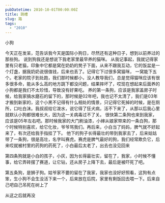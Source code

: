 ```yaml
---
pubDatetime: 2010-10-01T00:00:00Z
title: 跳槽
slug: 路
tags:
  - "2010"
---
```


小狗

今天正在发呆，范告诉我今天是国际小狗日，尽然还有这种日子，想到以前养过的那些狗。 说到狗我还是想说下我老家里最早养的猫咪。
从我记事起，我就记得家里有只老猫，印象中它都是窝在奶奶的凳子下面，从来不跟我互动，它的饭盆是一个灯盏，据我奶奶说很值钱，后来也丢了。记得它下过很多窝猫咪， 一窝能下五个。老家的院子到处跑，我们那时候都小，没人教导我们，总是觉得猫咪应该有很多很多命，能从多么高的地方跳下都没问题，结果摔坏了，哎现在想起来后面养的小狗都是我们不太珍惜，导致没有好果吃。
养的第一条狗，应该是我家盖房子时候，给我家搞水磨石的留下的，那时候是02年吧，我也记不太清了，我们是03年才搬到新家的，这个小黑不记得有什么相处的情景，只记得它死掉的时候，是在厕所，口吐白沫。我叔叔给它泼水，说它得了狂犬病，活不下来了，从那以后我心里就默认小狗都很难长大，因为这一关病毒过不了关。
很快第二条狗也来到我家，应该是05年左右吧。那时候我家的大门刷油漆，小婶从娘家带来的一条白狗，那个时候特别喜欢，给它化妆，爷爷骂我们。再后来，小白当了妈妈，脾气就不好起来了，有次还给我手指挂了下。 他下的狗子长得最壮的带到我家去了，后来姑姑带了一条狗，很是高壮，名字叫赛虎。赛虎是脾气最好的狗，我们经常欺负它，后来哎就被村里的药狗的药死了，小白最后太老了，出去也没见回来

第四条狗就是小白的孩子，小灰，因为长得最壮实，留在了，我家，小时候不懂事，给它弄砖摆了赛道，让它钻，还从房子上降下去，最后是被吓死了吧。

第五条狗，是狮子狗。姑爷家不要的留在了我家，我家也没好好照看，这狗有点笨，生小狗不会生没活下来一个，后来放在后院，家里有剩饭回去喂一下。后来自己吧自己吊死在树上了

从这之后就再没

